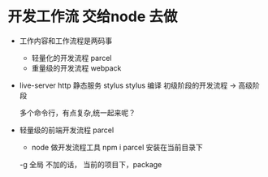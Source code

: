 # 开发工作流 交给node 去做

- 工作内容和工作流程是两码事
    - 轻量化的开发流程
        parcel
    - 重量级的开发流程
        webpack
- live-server http 静态服务
    stylus stylus 编译
    初级阶段的开发流程 -> 高级阶段

    多个命令行，有点复杂,统一起来呢？

- 轻量级的前端开发流程 parcel
    - node 做开发流程工具
    npm i parcel 安装在当前目录下

    -g 全局 不加的话， 当前的项目下，package
